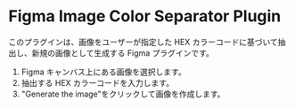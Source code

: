 # Figma Image Color Separator Plugin

このプラグインは、画像をユーザーが指定した HEX カラーコードに基づいて抽出し、新規の画像として生成する Figma プラグインです。

1. Figma キャンバス上にある画像を選択します。
2. 抽出する HEX カラーコードを入力します。
3. "Generate the image"をクリックして画像を作成します。
